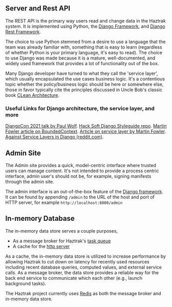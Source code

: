 ## Server and Rest API

The REST API is the primary way users read and change data in the Haztrak
system. It is implemented using Python,
the [Django Framework](https://www.djangoproject.com/),
and [Django Rest Framework](https://www.django-rest-framework.org/).

The choice to use Python stemmed from a desire to use a language that the team
was already familiar with,
something that is easy to learn (regardless of whether Python is your primary
language, it's easy to read).
The choice to use Django was made because it is a mature, well-documented, and
widely used framework that provides a lot of functionality out of the box.

Many Django developer have turned to what they call the 'service layer', which
usually encapsulated the use cases business logic. It's a contentious topic
whether the policy/business logic should be
here or somewhere else, those in favor typically cite the principles discussed
in Uncle Bob's classic book
[CLean Architecture](https://www.goodreads.com/en/book/show/18043011-clean-architecture).

### Useful Links for Django architecture, the service layer, and more

[DjangoCon 2021 talk by Paul Wolf](https://www.youtube.com/watch?v=l5AtMQbAsAk&t=75s).
[Hack Soft Django Styleguide repo](https://github.com/HackSoftware/Django-Styleguide).
[Martin Fowler article on BoundedContext](https://www.martinfowler.com/bliki/BoundedContext.html).
[Article on service layer by Martin Fowler](https://martinfowler.com/eaaCatalog/serviceLayer.html).
[Against Service Layers in Django (reddit.com)](https://www.reddit.com/r/django/comments/fjqvwc/against_service_layers_in_django/?sort=top).

## Admin Site

The Admin site provides a quick, model-centric interface where trusted
users can manage content. It's not intended to provide a process centric
interface,
admin user's should not be, for example, signing manifests through the admin
site.

The admin interface is an out-of-the-box feature of
the [Django framework](https://docs.djangoproject.com/en/stable/ref/contrib/admin/).
It can be found by appending `/admin` to the URL of the host and port of HTTP
server, for example `http://localhost:8000/admin`

## In-memory Database

The in-memory data store serves a couple purposes,

- As a message broker for Haztrak's [task queue](./task-queue.md)
- A cache for the [http server](./http-server.md)

As a cache, the in-memory data store is utilized to increase performance by
allowing Haztrak to cut down on latency for recently used resources including
recent database queries, computed values, and external service calls. As a
message broker, the data store provides a reliable way for the back end service
to communicate which each other (e.g., launch background tasks).

The Haztrak project currently uses [Redis](https://redis.io/) as both the
message broker and in-memory data store.
